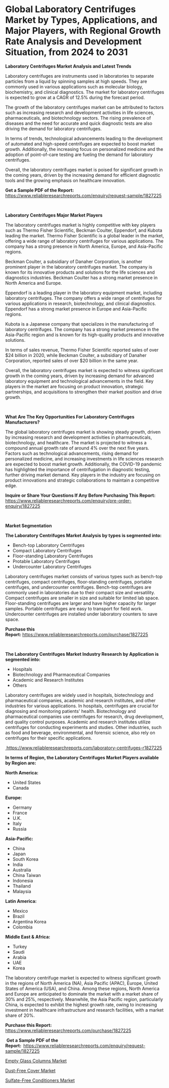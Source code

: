 <p><h1>Global Laboratory Centrifuges Market by Types, Applications, and Major Players, with Regional Growth Rate Analysis and Development Situation, from 2024 to 2031</h1></p><p><strong>Laboratory Centrifuges Market Analysis and Latest Trends</strong></p>
<p><p>Laboratory centrifuges are instruments used in laboratories to separate particles from a liquid by spinning samples at high speeds. They are commonly used in various applications such as molecular biology, biochemistry, and clinical diagnostics. The market for laboratory centrifuges is expected to grow at a CAGR of 12.5% during the forecast period.</p><p>The growth of the laboratory centrifuges market can be attributed to factors such as increasing research and development activities in life sciences, pharmaceuticals, and biotechnology sectors. The rising prevalence of diseases and the need for accurate and quick diagnostic tests are also driving the demand for laboratory centrifuges.</p><p>In terms of trends, technological advancements leading to the development of automated and high-speed centrifuges are expected to boost market growth. Additionally, the increasing focus on personalized medicine and the adoption of point-of-care testing are fueling the demand for laboratory centrifuges.</p><p>Overall, the laboratory centrifuges market is poised for significant growth in the coming years, driven by the increasing demand for efficient diagnostic tools and the growing emphasis on healthcare innovation.</p></p>
<p><strong>Get a Sample PDF of the Report:&nbsp;</strong> <a href="https://www.reliableresearchreports.com/enquiry/request-sample/1827225">https://www.reliableresearchreports.com/enquiry/request-sample/1827225</a></p>
<p>&nbsp;</p>
<p><strong>Laboratory Centrifuges Major Market Players</strong></p>
<p><p>The laboratory centrifuges market is highly competitive with key players such as Thermo Fisher Scientific, Beckman Coulter, Eppendorf, and Kubota leading the market. Thermo Fisher Scientific is a global leader in the market, offering a wide range of laboratory centrifuges for various applications. The company has a strong presence in North America, Europe, and Asia-Pacific regions.</p><p>Beckman Coulter, a subsidiary of Danaher Corporation, is another prominent player in the laboratory centrifuges market. The company is known for its innovative products and solutions for the life sciences and diagnostics industries. Beckman Coulter has a strong market presence in North America and Europe.</p><p>Eppendorf is a leading player in the laboratory equipment market, including laboratory centrifuges. The company offers a wide range of centrifuges for various applications in research, biotechnology, and clinical diagnostics. Eppendorf has a strong market presence in Europe and Asia-Pacific regions.</p><p>Kubota is a Japanese company that specializes in the manufacturing of laboratory centrifuges. The company has a strong market presence in the Asia-Pacific region and is known for its high-quality products and innovative solutions.</p><p>In terms of sales revenue, Thermo Fisher Scientific reported sales of over $24 billion in 2020, while Beckman Coulter, a subsidiary of Danaher Corporation, reported sales of over $20 billion in the same year.</p><p>Overall, the laboratory centrifuges market is expected to witness significant growth in the coming years, driven by increasing demand for advanced laboratory equipment and technological advancements in the field. Key players in the market are focusing on product innovation, strategic partnerships, and acquisitions to strengthen their market position and drive growth.</p></p>
<p>&nbsp;</p>
<p><strong>What Are The Key Opportunities For Laboratory Centrifuges Manufacturers?</strong></p>
<p><p>The global laboratory centrifuges market is showing steady growth, driven by increasing research and development activities in pharmaceuticals, biotechnology, and healthcare. The market is projected to witness a compound annual growth rate of around 4% over the next five years. Factors such as technological advancements, rising demand for personalized medicine, and increasing investments in life sciences research are expected to boost market growth. Additionally, the COVID-19 pandemic has highlighted the importance of centrifugation in diagnostic testing, further driving market demand. Key players in the industry are focusing on product innovations and strategic collaborations to maintain a competitive edge.</p></p>
<p><strong>Inquire or Share Your Questions If Any Before Purchasing This Report:</strong> <a href="https://www.reliableresearchreports.com/enquiry/pre-order-enquiry/1827225">https://www.reliableresearchreports.com/enquiry/pre-order-enquiry/1827225</a></p>
<p>&nbsp;</p>
<p><strong>Market Segmentation</strong></p>
<p><strong>The Laboratory Centrifuges Market Analysis by types is segmented into:</strong></p>
<p><ul><li>Bench-top Laboratory Centrifuges</li><li>Compact Laboratory Centrifuges</li><li>Floor-standing Laboratory Centrifuges</li><li>Protable Laboratory Centrifuges</li><li>Undercounter Laboratory Centrifuges</li></ul></p>
<p><p>Laboratory centrifuges market consists of various types such as bench-top centrifuges, compact centrifuges, floor-standing centrifuges, portable centrifuges, and undercounter centrifuges. Bench-top centrifuges are commonly used in laboratories due to their compact size and versatility. Compact centrifuges are smaller in size and suitable for limited lab space. Floor-standing centrifuges are larger and have higher capacity for larger samples. Portable centrifuges are easy to transport for field work. Undercounter centrifuges are installed under laboratory counters to save space.</p></p>
<p><strong>Purchase this Report:&nbsp;</strong><a href="https://www.reliableresearchreports.com/purchase/1827225">https://www.reliableresearchreports.com/purchase/1827225</a></p>
<p>&nbsp;</p>
<p><strong>The Laboratory Centrifuges Market Industry Research by Application is segmented into:</strong></p>
<p><ul><li>Hospitals</li><li>Biotechnology and Pharmaceutical Companies</li><li>Academic and Research Institutes</li><li>Others</li></ul></p>
<p><p>Laboratory centrifuges are widely used in hospitals, biotechnology and pharmaceutical companies, academic and research institutes, and other industries for various applications. In hospitals, centrifuges are crucial for diagnosing and monitoring patients' health. Biotechnology and pharmaceutical companies use centrifuges for research, drug development, and quality control purposes. Academic and research institutes utilize centrifuges for conducting experiments and studies. Other industries, such as food and beverage, environmental, and forensic science, also rely on centrifuges for their specific applications.</p></p>
<p><a href="https://www.reliableresearchreports.com/laboratory-centrifuges-r1827225">&nbsp;https://www.reliableresearchreports.com/laboratory-centrifuges-r1827225</a></p>
<p><strong>In terms of Region, the Laboratory Centrifuges Market Players available by Region are:</strong></p>
<p>
    <p> <strong> North America: </strong>
        <ul>
            <li>United States</li>
            <li>Canada</li>
        </ul>
        </p> 
    <p> <strong> Europe: </strong>
        <ul>
            <li>Germany</li>
            <li>France</li>
            <li>U.K.</li>
            <li>Italy</li>
            <li>Russia</li>
        </ul>
        </p> 
    <p> <strong> Asia-Pacific: </strong>
        <ul>
            <li>China</li>
            <li>Japan</li>
            <li>South Korea</li>
            <li>India</li>
            <li>Australia</li>
            <li>China Taiwan</li>
            <li>Indonesia</li>
            <li>Thailand</li>
            <li>Malaysia</li>
        </ul>
        </p> 
    <p> <strong> Latin America: </strong>
        <ul>
            <li>Mexico</li>
            <li>Brazil</li>
            <li>Argentina Korea</li>
            <li>Colombia</li>
        </ul>
        </p> 
    <p> <strong> Middle East & Africa: </strong>
        <ul>
            <li>Turkey</li>
            <li>Saudi</li>
            <li>Arabia</li>
            <li>UAE</li>
            <li>Korea</li>
        </ul>
    </p>
    </p>
<p><p>The laboratory centrifuge market is expected to witness significant growth in the regions of North America (NA), Asia Pacific (APAC), Europe, United States of America (USA), and China. Among these regions, North America and Europe are anticipated to dominate the market with a market share of 30% and 25%, respectively. Meanwhile, the Asia Pacific region, particularly China, is expected to exhibit the highest growth rate, owing to increasing investment in healthcare infrastructure and research facilities, with a market share of 20%.</p></p>
<p><strong>Purchase this Report: </strong><a href="https://www.reliableresearchreports.com/purchase/1827225">https://www.reliableresearchreports.com/purchase/1827225</a></p>
<p>&nbsp;<strong>Get a Sample PDF of the Report:&nbsp;&nbsp;</strong><a href="https://www.reliableresearchreports.com/enquiry/request-sample/1827225">https://www.reliableresearchreports.com/enquiry/request-sample/1827225</a></p>
<p><strong></strong></p>
<p><p><a href="https://www.linkedin.com/pulse/empty-glass-columns-market-furnishes-information-share-trends-9y4mc?trackingId=75Y6pQIPUOUH9d%2FyeYNGMw%3D%3D">Empty Glass Columns Market</a></p><p><a href="https://www.linkedin.com/pulse/dust-free-cover-market-furnishes-information-share-trends-td5hc?trackingId=jqxM5NrPIfGQqMWfzaCmPQ%3D%3D">Dust-Free Cover Market</a></p><p><a href="https://www.linkedin.com/pulse/sulfate-free-conditioners-market-size-trends-complete-industry-uadlf?trackingId=WZlNlRRe1C6mqu38BkQmLg%3D%3D">Sulfate-Free Conditioners Market</a></p></p>